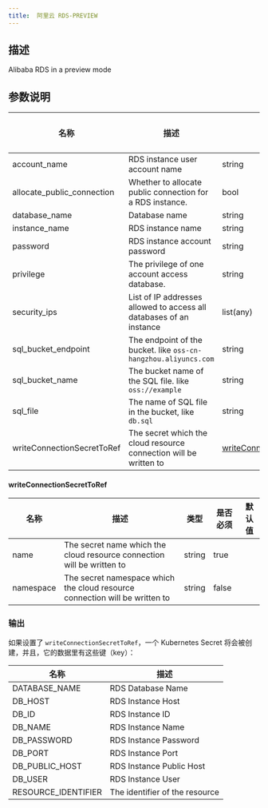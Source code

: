 ```yaml
---
title:  阿里云 RDS-PREVIEW
---
```


## 描述

Alibaba RDS in a preview mode

## 参数说明


 名称 | 描述 | 类型 | 是否必须 | 默认值 
 ------------ | ------------- | ------------- | ------------- | ------------- 
 account_name | RDS instance user account name | string | false |  
 allocate_public_connection | Whether to allocate public connection for a RDS instance. | bool | false |  
 database_name | Database name | string | false |  
 instance_name | RDS instance name | string | false |  
 password | RDS instance account password | string | true |  
 privilege | The privilege of one account access database. | string | false |  
 security_ips | List of IP addresses allowed to access all databases of an instance | list(any) | false |  
 sql_bucket_endpoint | The endpoint of the bucket. like `oss-cn-hangzhou.aliyuncs.com` | string | false |  
 sql_bucket_name | The bucket name of the SQL file. like `oss://example` | string | false |  
 sql_file | The name of SQL file in the bucket, like `db.sql` | string | false |  
 writeConnectionSecretToRef | The secret which the cloud resource connection will be written to | [writeConnectionSecretToRef](#writeConnectionSecretToRef) | false |  


#### writeConnectionSecretToRef

 名称 | 描述 | 类型 | 是否必须 | 默认值 
 ------------ | ------------- | ------------- | ------------- | ------------- 
 name | The secret name which the cloud resource connection will be written to | string | true |  
 namespace | The secret namespace which the cloud resource connection will be written to | string | false |  


### 输出

如果设置了 `writeConnectionSecretToRef`，一个 Kubernetes Secret 将会被创建，并且，它的数据里有这些键（key）：

 名称 | 描述 
 ------------ | ------------- 
 DATABASE_NAME | RDS Database Name
 DB_HOST | RDS Instance Host
 DB_ID | RDS Instance ID
 DB_NAME | RDS Instance Name
 DB_PASSWORD | RDS Instance Password
 DB_PORT | RDS Instance Port
 DB_PUBLIC_HOST | RDS Instance Public Host
 DB_USER | RDS Instance User
 RESOURCE_IDENTIFIER | The identifier of the resource
